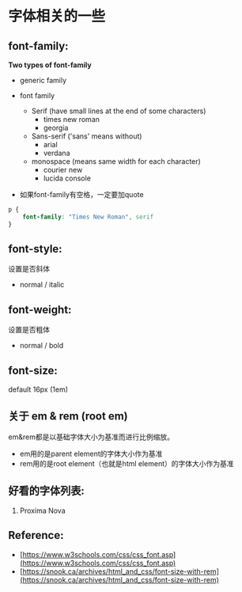 # 字体相关的一些

## font-family:
**Two types of font-family**  
- generic family
- font family
    - Serif (have small lines at the end of some characters)
        - times new roman
        - georgia
    - Sans-serif ('sans' means without)
        - arial
        - verdana
    - monospace (means same width for each character)
        - courier new
        - lucida console 

- 如果font-family有空格，一定要加quote
```css
p {
    font-family: "Times New Roman", serif
}
```

## font-style:
设置是否斜体
- normal / italic

## font-weight:
设置是否粗体
- normal / bold

## font-size:
default 16px (1em)

## 关于 em & rem (root em)
em&rem都是以基础字体大小为基准而进行比例缩放。
- em用的是parent element的字体大小作为基准
- rem用的是root element（也就是html element）的字体大小作为基准    

## 好看的字体列表:
1. Proxima Nova


## Reference:
- [https://www.w3schools.com/css/css_font.asp](https://www.w3schools.com/css/css_font.asp)
- [https://snook.ca/archives/html_and_css/font-size-with-rem](https://snook.ca/archives/html_and_css/font-size-with-rem)